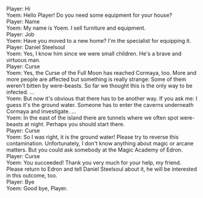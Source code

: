 Player: Hi  
Yoem: Hello Player! Do you need some equipment for your house?  
Player: Name  
Yoem: My name is Yoem. I sell furniture and equipment.  
Player: Job  
Yoem: Have you moved to a new home? I'm the specialist for equipping it.  
Player: Daniel Steelsoul  
Yoem: Yes, I know him since we were small children. He's a brave and virtuous man.  
Player: Curse  
Yoem: Yes, the Curse of the Full Moon has reached Cormaya, too. More and more people are affected but something is really strange: Some of them weren't bitten by were-beasts. So far we thought this is the only way to be infected. ...  
Yoem: But now it's obvious that there has to be another way. If you ask me: I guess it's the ground water. Someone has to enter the caverns underneath Cormaya and investigate. ...  
Yoem: In the east of the island there are tunnels where we often spot were-beasts at night. Perhaps you should start there.  
Player: Curse  
Yoem: So I was right, it is the ground water! Please try to reverse this contamination. Unfortunately, I don't know anything about magic or arcane matters. But you could ask somebody at the Magic Academy of Edron.  
Player: Curse  
Yoem: You succeeded! Thank you very much for your help, my friend. Please return to Edron and tell Daniel Steelsoul about it, he will be interested in this outcome, too.  
Player: Bye  
Yoem: Good bye, Player.  
